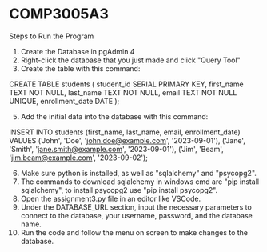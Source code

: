 # COMP3005A3

Steps to Run the Program

1. Create the Database in pgAdmin 4
2. Right-click the database that you just made and click "Query Tool"
3. Create the table with this command:
   
CREATE TABLE students (
    student_id SERIAL PRIMARY KEY,
    first_name TEXT NOT NULL,
    last_name TEXT NOT NULL,
    email TEXT NOT NULL UNIQUE,
    enrollment_date DATE
);

5. Add the initial data into the database with this command:

INSERT INTO students (first_name, last_name, email, enrollment_date) VALUES
('John', 'Doe', 'john.doe@example.com', '2023-09-01'),
('Jane', 'Smith', 'jane.smith@example.com', '2023-09-01'),
('Jim', 'Beam', 'jim.beam@example.com', '2023-09-02');

6. Make sure python is installed, as well as "sqlalchemy" and "psycopg2".
7. The commands to download sqlalchemy in windows cmd are "pip install sqlalchemy", to install psycopg2 use "pip install psycopg2".
8. Open the assignment3.py file in an editor like VSCode.
9. Under the DATABASE_URL section, input the necessary parameters to connect to the database, your username, password, and the database name.
10. Run the code and follow the menu on screen to make changes to the database.
